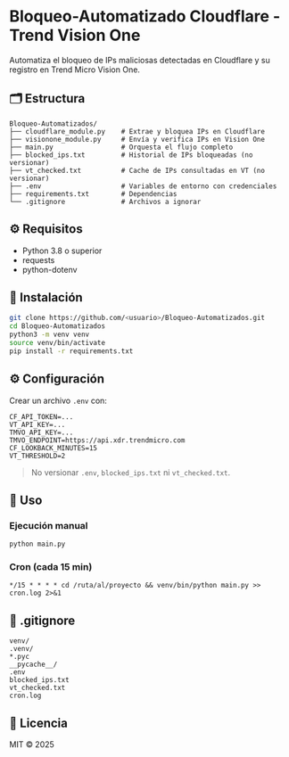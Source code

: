 # Bloqueo-Automatizado Cloudflare - Trend Vision One

Automatiza el bloqueo de IPs maliciosas detectadas en Cloudflare y su registro en Trend Micro Vision One.

## 🗂️ Estructura

```
Bloqueo-Automatizados/
├── cloudflare_module.py    # Extrae y bloquea IPs en Cloudflare
├── visionone_module.py     # Envía y verifica IPs en Vision One
├── main.py                 # Orquesta el flujo completo
├── blocked_ips.txt         # Historial de IPs bloqueadas (no versionar)
├── vt_checked.txt          # Cache de IPs consultadas en VT (no versionar)
├── .env                    # Variables de entorno con credenciales
├── requirements.txt        # Dependencias
└── .gitignore              # Archivos a ignorar
```

## ⚙️ Requisitos

* Python 3.8 o superior
* requests
* python-dotenv

## 🔧 Instalación

```bash
git clone https://github.com/<usuario>/Bloqueo-Automatizados.git
cd Bloqueo-Automatizados
python3 -m venv venv
source venv/bin/activate
pip install -r requirements.txt
```

## ⚙️ Configuración

Crear un archivo `.env` con:

```dotenv
CF_API_TOKEN=...
VT_API_KEY=...
TMVO_API_KEY=...
TMVO_ENDPOINT=https://api.xdr.trendmicro.com
CF_LOOKBACK_MINUTES=15
VT_THRESHOLD=2
```

> No versionar `.env`, `blocked_ips.txt` ni `vt_checked.txt`.

## 🚀 Uso

### Ejecución manual

```bash
python main.py
```

### Cron (cada 15 min)

```cron
*/15 * * * * cd /ruta/al/proyecto && venv/bin/python main.py >> cron.log 2>&1
```

## 🌲 .gitignore

```
venv/
.venv/
*.pyc
__pycache__/
.env
blocked_ips.txt
vt_checked.txt
cron.log
```

## 📄 Licencia

MIT © 2025
